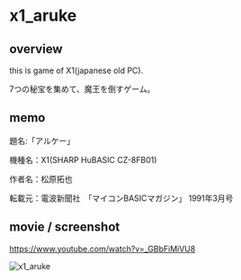 # x1_aruke

## overview

this is game of X1(japanese old PC).

7つの秘宝を集めて、魔王を倒すゲーム。

## memo

題名:「アルケー」

機種名：X1(SHARP HuBASIC CZ-8FB01)

作者名：松原拓也

転載元：電波新聞社　「マイコンBASICマガジン」 1991年3月号

## movie / screenshot

https://www.youtube.com/watch?v=_GBbFiMiVU8

![x1_aruke](https://user-images.githubusercontent.com/5597377/131799336-93d746ed-045f-4adf-932a-4998e1179086.png)
